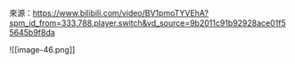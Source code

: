 來源：https://www.bilibili.com/video/BV1pmoTYVEhA?spm_id_from=333.788.player.switch&vd_source=9b2011c91b92928ace01f55645b9f8da

![[image-46.png]]